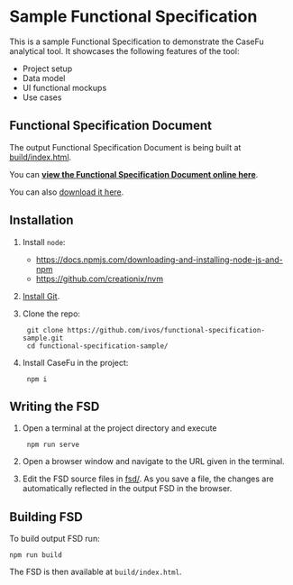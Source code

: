 # Sample Functional Specification

This is a sample Functional Specification to demonstrate the CaseFu analytical tool.
It showcases the following features of the tool:

- Project setup
- Data model
- UI functional mockups
- Use cases


## Functional Specification Document

The output Functional Specification Document is being built at
[build/index.html](build/index.html).

You can
[**view the Functional Specification Document online here**](https://htmlpreview.github.io/?https://github.com/ivos/functional-specification-sample/blob/master/build/index.html).

You can also
[download it here](https://raw.githubusercontent.com/ivos/functional-specification-sample/master/build/index.html).


## Installation

1. Install `node`:

    - https://docs.npmjs.com/downloading-and-installing-node-js-and-npm
    - https://github.com/creationix/nvm

2. [Install Git](https://git-scm.com/downloads).

3. Clone the repo:

        git clone https://github.com/ivos/functional-specification-sample.git
        cd functional-specification-sample/

4. Install CaseFu in the project:

        npm i


## Writing the FSD

1. Open a terminal at the project directory and execute

        npm run serve

2. Open a browser window and navigate to the URL given in the terminal.

3. Edit the FSD source files in [fsd/](fsd/).
As you save a file, the changes are automatically reflected in the output FSD in the browser.

## Building FSD

To build output FSD run:

	npm run build

The FSD is then available at `build/index.html`.
